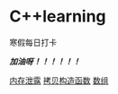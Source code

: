 # C++learning
寒假每日打卡

***加油呀！！！！！！***

[内存泄露](https://github.com/logic-life/C-learning/blob/main/memory_leak/README.md)
[拷贝构造函数](https://github.com/logic-life/C-learning/tree/main/class/%E6%8B%B7%E8%B4%9D%E6%9E%84%E9%80%A0%E5%87%BD%E6%95%B0)
[数组](https://github.com/logic-life/C-learning/blob/main/ImageFile/reference_and_array.png)

